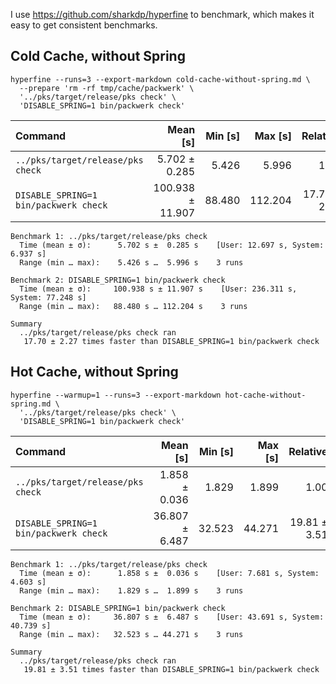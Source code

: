 I use https://github.com/sharkdp/hyperfine to benchmark, which makes it easy to get consistent benchmarks.

## Cold Cache, without Spring
```
hyperfine --runs=3 --export-markdown cold-cache-without-spring.md \
  --prepare 'rm -rf tmp/cache/packwerk' \
  '../pks/target/release/pks check' \
  'DISABLE_SPRING=1 bin/packwerk check'
```

| Command | Mean [s] | Min [s] | Max [s] | Relative |
|:---|---:|---:|---:|---:|
| `../pks/target/release/pks check` | 5.702 ± 0.285 | 5.426 | 5.996 | 1.00 |
| `DISABLE_SPRING=1 bin/packwerk check` | 100.938 ± 11.907 | 88.480 | 112.204 | 17.70 ± 2.27 |

```
Benchmark 1: ../pks/target/release/pks check
  Time (mean ± σ):      5.702 s ±  0.285 s    [User: 12.697 s, System: 6.937 s]
  Range (min … max):    5.426 s …  5.996 s    3 runs

Benchmark 2: DISABLE_SPRING=1 bin/packwerk check
  Time (mean ± σ):     100.938 s ± 11.907 s    [User: 236.311 s, System: 77.248 s]
  Range (min … max):   88.480 s … 112.204 s    3 runs

Summary
  ../pks/target/release/pks check ran
   17.70 ± 2.27 times faster than DISABLE_SPRING=1 bin/packwerk check
```

## Hot Cache, without Spring
```
hyperfine --warmup=1 --runs=3 --export-markdown hot-cache-without-spring.md \
  '../pks/target/release/pks check' \
  'DISABLE_SPRING=1 bin/packwerk check'
```

| Command | Mean [s] | Min [s] | Max [s] | Relative |
|:---|---:|---:|---:|---:|
| `../pks/target/release/pks check` | 1.858 ± 0.036 | 1.829 | 1.899 | 1.00 |
| `DISABLE_SPRING=1 bin/packwerk check` | 36.807 ± 6.487 | 32.523 | 44.271 | 19.81 ± 3.51 |


```
Benchmark 1: ../pks/target/release/pks check
  Time (mean ± σ):      1.858 s ±  0.036 s    [User: 7.681 s, System: 4.603 s]
  Range (min … max):    1.829 s …  1.899 s    3 runs

Benchmark 2: DISABLE_SPRING=1 bin/packwerk check
  Time (mean ± σ):     36.807 s ±  6.487 s    [User: 43.691 s, System: 40.739 s]
  Range (min … max):   32.523 s … 44.271 s    3 runs

Summary
  ../pks/target/release/pks check ran
   19.81 ± 3.51 times faster than DISABLE_SPRING=1 bin/packwerk check
  ```

